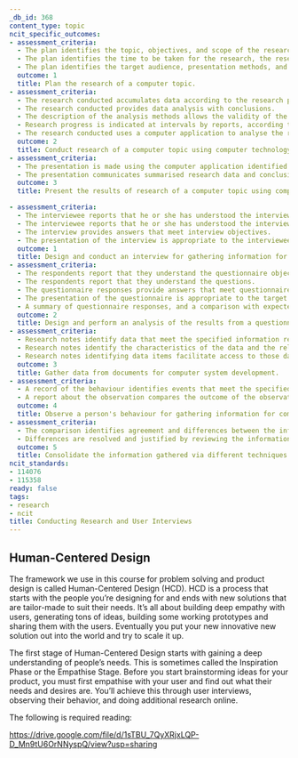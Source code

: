 ```yaml
---
_db_id: 368
content_type: topic
ncit_specific_outcomes:
- assessment_criteria:
  - The plan identifies the topic, objectives, and scope of the research. 
  - The plan identifies the time to be taken for the research, the research methods to be used, and the sources of information to be used. 
  - The plan identifies the target audience, presentation methods, and the computer applications to be used for the analysis of data and the presentation of the results of the research. 
  outcome: 1
  title: Plan the research of a computer topic. 
- assessment_criteria:
  - The research conducted accumulates data according to the research plan. 
  - The research conducted provides data analysis with conclusions. 
  - The description of the analysis methods allows the validity of the analysis to be assessed. 
  - Research progress is indicated at intervals by reports, according to the research plan. 
  - The research conducted uses a computer application to analyse the research data. 
  outcome: 2
  title: Conduct research of a computer topic using computer technology.
- assessment_criteria:
  - The presentation is made using the computer application identified in the research plan. 
  - The presentation communicates summarised research data and conclusions to the target audience. 
  outcome: 3
  title: Present the results of research of a computer topic using computer technology 

- assessment_criteria:
  - The interviewee reports that he or she has understood the interview objectives. 
  - The interviewee reports that he or she has understood the interview questions. 
  - The interview provides answers that meet interview objectives. 
  - The presentation of the interview is appropriate to the interviewee. 
  outcome: 1
  title: Design and conduct an interview for gathering information for computer system development. 
- assessment_criteria:
  - The respondents report that they understand the questionnaire objectives. 
  - The respondents report that they understand the questions. 
  - The questionnaire responses provide answers that meet questionnaire objectives. 
  - The presentation of the questionnaire is appropriate to the target population. 
  - A summary of questionnaire responses, and a comparison with expected responses, allows summary statements to be made about the population sample. 
  outcome: 2
  title: Design and perform an analysis of the results from a questionnaire for gathering information.   
- assessment_criteria:
  - Research notes identify data that meet the specified information requirements using an industry recommended format.
  - Research notes identify the characteristics of the data and the relationships between data items. 
  - Research notes identifying data items facilitate access to those data items.  
  outcome: 3
  title: Gather data from documents for computer system development. 
- assessment_criteria:
  - A record of the behaviour identifies events that meet the specified information requirements, and outlines those events. 
  - A report about the observation compares the outcome of the observation with the observation objectives. 
  outcome: 4
  title: Observe a person's behaviour for gathering information for computer system development.
- assessment_criteria:
  - The comparison identifies agreement and differences between the information gathered from different techniques. 
  - Differences are resolved and justified by reviewing the information gathering techniques. 
  outcome: 5
  title: Consolidate the information gathered via different techniques. 
ncit_standards:
- 114076
- 115358
ready: false
tags:
- research
- ncit
title: Conducting Research and User Interviews
---
```


## Human-Centered Design

The framework we use in this course for problem solving and product design is called Human-Centered Design (HCD). HCD is a process that starts with the people you’re designing for and ends with new solutions that are tailor-made to suit their needs. It’s all about building deep empathy with users, generating tons of ideas, building some working prototypes and sharing them with the users. Eventually you put your new innovative new solution out into the world and try to scale it up.

The first stage of Human-Centered Design starts with gaining a deep understanding of people’s needs. This is sometimes called the Inspiration Phase or the Empathise Stage. Before you start brainstorming ideas for your product, you must first empathise with your user and find out what their needs and desires are. You’ll achieve this through user interviews, observing their behavior, and doing additional research online.

The following is required reading:

https://drive.google.com/file/d/1sTBU_7QyXRjxLQP-D_Mn9tU6OrNNyspQ/view?usp=sharing
